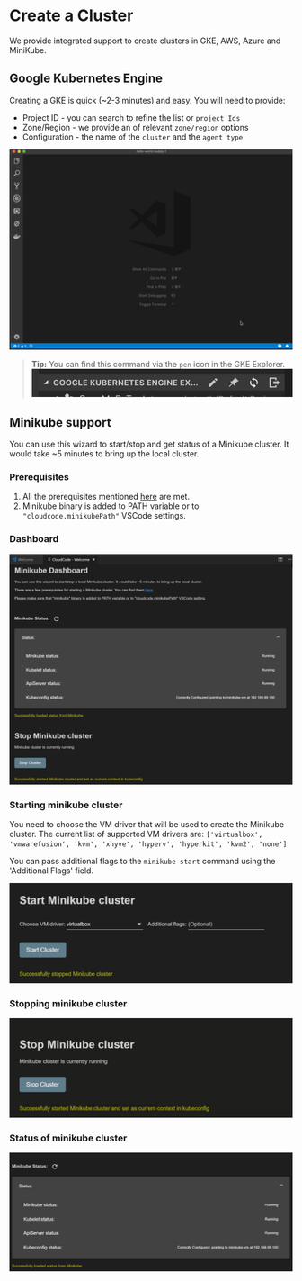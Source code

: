 # Create a Cluster

We provide integrated support to create clusters in GKE, AWS, Azure and MiniKube.

## Google Kubernetes Engine

Creating a GKE is quick (~2-3 minutes) and easy.  You will need to provide:

* Project ID - you can search to refine the list or `project Ids`
* Zone/Region - we provide an of relevant `zone/region` options
* Configuration - the name of the `cluster` and the `agent type`

![GKE Cluster create](images/createGKECluster.gif)

> **Tip:** You can find this command via the `pen` icon in the GKE Explorer.  
![GKE Actions](images/GKEActions.png)

## Minikube support
You can use this wizard to start/stop and get status of a Minikube cluster. It would take ~5 minutes to bring up the local cluster.

### Prerequisites
1. All the prerequisites mentioned [here](https://kubernetes.io/docs/tasks/tools/install-minikube/#before-you-begin) are met.
2. Minikube binary is added to PATH variable or to `"cloudcode.minikubePath"` VSCode settings.

### Dashboard
![Dashboard](images/minikube/dashboard.png)

### Starting minikube cluster
You need to choose the VM driver that will be used to create the Minikube cluster. The current list of supported VM drivers are:
    `['virtualbox', 'vmwarefusion', 'kvm', 'xhyve', 'hyperv', 'hyperkit', 'kvm2', 'none']`

You can pass additional flags to the `minikube start` command using the 'Additional Flags' field.

![Starting cluster](images/minikube/starting.gif)

### Stopping minikube cluster
![Stopping cluster](images/minikube/stopping.gif)

### Status of minikube cluster
![Cluster status](images/minikube/status.gif)
